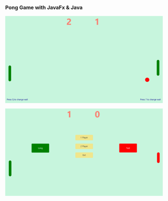 ### Pong Game with JavaFx & Java

![pong-image1](/assets/images/pong1.png)

![pong-image2](/assets/images/pong2.png)

